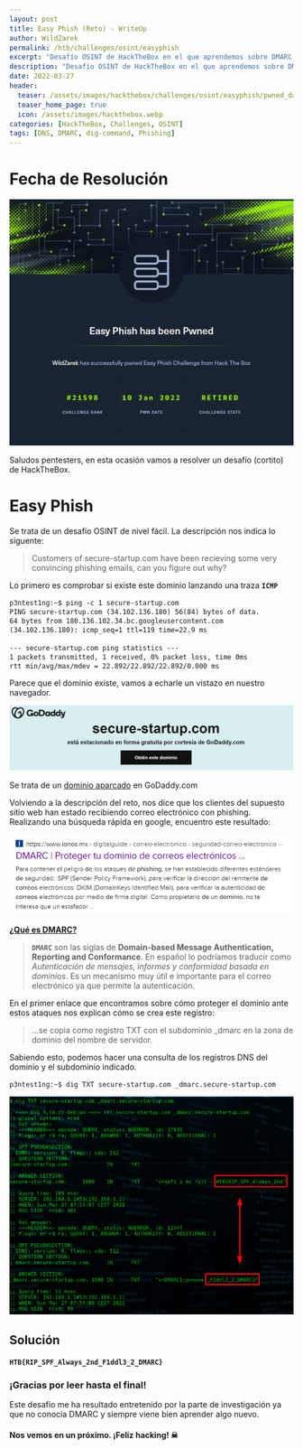 ```yaml
---
layout: post
title: Easy Phish (Reto) - WriteUp
author: WildZarek
permalink: /htb/challenges/osint/easyphish
excerpt: "Desafío OSINT de HackTheBox en el que aprendemos sobre DMARC y registros DNS."
description: "Desafío OSINT de HackTheBox en el que aprendemos sobre DMARC y registros DNS."
date: 2022-03-27
header:
  teaser: /assets/images/hackthebox/challenges/osint/easyphish/pwned_date.png
  teaser_home_page: true
  icon: /assets/images/hackthebox.webp
categories: [HackTheBox, Challenges, OSINT]
tags: [DNS, DMARC, dig-command, Phishing]
---
```


# Fecha de Resolución

<p align="center"><img src="/assets/images/hackthebox/challenges/osint/easyphish/pwned_date.png"></p>

Saludos pentesters, en esta ocasión vamos a resolver un desafío (cortito) de HackTheBox.

# Easy Phish

Se trata de un desafío OSINT de nivel fácil. La descripción nos indica lo siguente:

> Customers of secure-startup.com have been recieving some very convincing phishing emails, can you figure out why?

Lo primero es comprobar si existe este dominio lanzando una traza **`ICMP`**

```console
p3ntest1ng:~$ ping -c 1 secure-startup.com
PING secure-startup.com (34.102.136.180) 56(84) bytes of data.
64 bytes from 180.136.102.34.bc.googleusercontent.com (34.102.136.180): icmp_seq=1 ttl=119 time=22.9 ms

--- secure-startup.com ping statistics ---
1 packets transmitted, 1 received, 0% packet loss, time 0ms
rtt min/avg/max/mdev = 22.892/22.892/22.892/0.000 ms
```

Parece que el dominio existe, vamos a echarle un vistazo en nuestro navegador.

![Easy Phish Web](/assets/images/hackthebox/challenges/osint/easyphish/domain.png)

Se trata de un [dominio aparcado](https://neoattack.com/neowiki/parking-de-dominios/) en GoDaddy.com

Volviendo a la descripción del reto, nos dice que los clientes del supuesto sitio web han estado recibiendo correo electrónico con phishing.
Realizando una búsqueda rápida en google, encuentro este resultado:

![Easy Phish DMARC](/assets/images/hackthebox/challenges/osint/easyphish/dmarc.png)

**[¿Qué es DMARC?](https://www.redeszone.net/tutoriales/seguridad/que-es-dmarc-seguridad-correo/)**

> **`DMARC`** son las siglas de **Domain-based Message Authentication, Reporting and Conformance**. 
> En español lo podríamos traducir como _Autenticación de mensajes, informes y conformidad basada en dominios_.
> Es un mecanismo muy útil e importante para el correo electrónico ya que permite la autenticación.

En el primer enlace que encontramos sobre cómo proteger el dominio ante estos ataques nos explican cómo se crea este registro:

> ...se copia como registro TXT con el subdominio _dmarc en la zona de dominio del nombre de servidor.

Sabiendo esto, podemos hacer una consulta de los registros DNS del dominio y el subdominio indicado.

```console
p3ntest1ng:~$ dig TXT secure-startup.com _dmarc.secure-startup.com
```

![Easy Phish DNS](/assets/images/hackthebox/challenges/osint/easyphish/dns.png)

## Solución

**`HTB{RIP_SPF_Always_2nd_F1ddl3_2_DMARC}`**

### ¡Gracias por leer hasta el final!

Este desafío me ha resultado entretenido por la parte de investigación ya que no conocía DMARC y siempre viene bien aprender algo nuevo.

#### Nos vemos en un próximo. ¡Feliz hacking! ☠